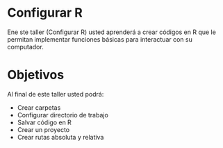 # Configurar R 
Ene ste taller (Configurar R) usted aprenderá a crear códigos en R que le permitan implementar funciones básicas para interactuar con su computador.

# Objetivos
Al final de este taller usted podrá:
- Crear carpetas
- Configurar directorio de trabajo
- Salvar código en R
- Crear un proyecto
- Crear rutas absoluta y relativa
